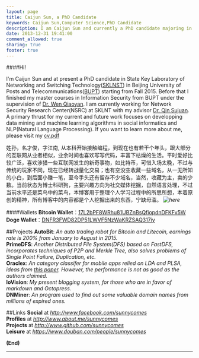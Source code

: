 ```yaml
---
layout: page
title: Caijun Sun, a PhD Candidate
keywords: Caijun Sun,Computer Science,PhD Candidate
description: I am Caijun Sun and currently a PhD candidate majoring in Computer Science at BUPT.
date: 2013-12-31 19:41:00
comment_allowed: true
sharing: true
footer: true
---
```


####Hi!

I'm Caijun Sun and at present a PhD candidate in State Key Laboratory of Networking and Switching Technology(<a href="http://sklnst.bupt.edu.cn/" target="_blank">SKLNST</a>) in Beijing University of Posts and Telecommunications(<a href="http://www.bupt.edu.cn" target="_blank">BUPT</a>) starting from Fall 2015. Before that I finished my master courses in Information Security from BUPT under the supervision of <a href="http://int.bupt.edu.cn/content/content.php?p=6_16_90" target="_blank">Dr. Wen Qiaoyan</a>. I am currently working for Network Security Research Center(NSRC) at SKLNT with my advisor <a href="http://int.bupt.edu.cn/content/content.php?p=6_16_92" target="_blank">Dr. Qin Sujuan</a>. A primary thrust for my current and future work focuses on developping data mining and machine learning algorithms in social informatics and NLP(Natural Language Processing). If you want to learn more about me, please visit my <a href="https://www.iovi.com/cv.pdf" class='cv' target="_blank">cv.pdf</a>

姓孙，名才俊，字江南, 从本科开始接触编程，到现在也有若干个年头，跟大部分的互联网从业者相似，业余时间也喜欢写写代码，丰富下枯燥的生活。平时爱好比较广泛，喜欢涉猎一些互联网发生的新奇事物，如比特币，可惜入场太晚，不过与传统的玩家不同，现在已经转战量化交易；也有空没空收藏一些域名，从一无所知的小白，到后面小赚一笔，至今手头还有留存不少域名，当然，收藏为主，卖的少数。当前状态为博士科研狗，主要兴趣方向为社交媒体挖掘，自然语言处理，不过当前水平还是菜鸟中的菜鸟，本博客用于整理个人学习过程中的所思所想，本着原创的精神，所有博客中的内容都是个人挖掘出来的东西，宁缺毋滥。
*![here](https://dn-iovi.qbox.me/1.pic.jpg)*

####Wallets
**Bitcoin Wallet**：<a href="https://blockchain.info/address/17L2bPF8WRhu81UBZnBsQfiopdnDFKFv5W" target="_blank">17L2bPF8WRhu81UBZnBsQfiopdnDFKFv5W</a><br/>
**Doge Wallet**：<a href="https://dogechain.info/address/DNFR3FWD82DP51LWVF5NzWaKRZSAQ317iy" target="_blank">DNFR3FWD82DP51LWVF5NzWaKRZSAQ317iy</a>

##Projects
**AutoBit**: *An auto trading robot for Bitcoin and Litecoin, earnings rate is 200% from January to August in 2015.*<br/>
**PrimeDFS**: *Another Distributed File System(DFS) based on FastDFS, incorporates techniques of P2P and Merkle Tree, also solves problems of Single Point Failure, Duplication, etc.*<br/>
**Oraclex**: *An category classifer for mobile apps relied on LDA and PLSA, ideas from <a href="http://staff.ustc.edu.cn/~cheneh/paper_pdf/2013/HengshuZhu-App.pdf">this paper</a>. However, the performance is not as good as the authors claimed.*<br/>
**IoVision**: *My present blogging system, for those who are in favor of markdown and Octopress.*<br/>
**DNMiner**: *An program used to find out some valuable domain names from millions of expired ones.*<br/>

##Links
**Social** at *<a href="http://www.facebook.com/sunnycomes" target="_blank">http://www.facebook.com/sunnycomes</a>*<br/>
**Profiles** at *<a href="http://www.about.me/sunnycomes" target="_blank">http://www.about.me/sunnycomes</a>*<br/>
**Projects** at *<a href="http://www.github.com/sunnycomes" target="_blank">http://www.github.com/sunnycomes</a>*<br/>
**Leisure** at *<a href="https://www.douban.com/people/sunnycomes" target="_blank">https://www.douban.com/people/sunnycomes</a>*<br/>

**(End)**

-----------------
<br/>
